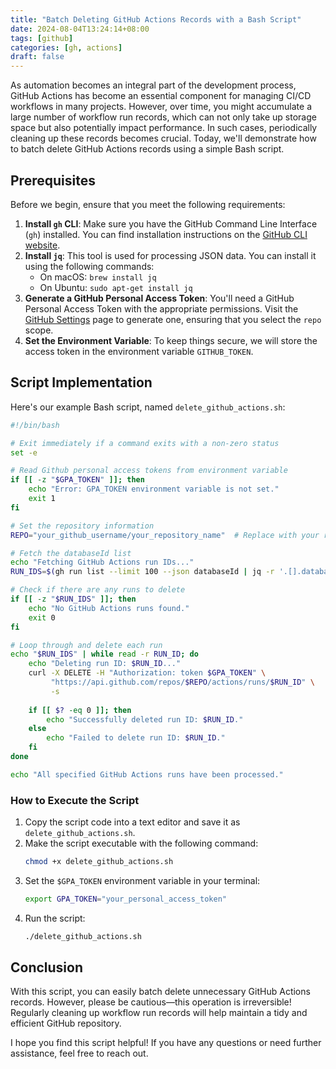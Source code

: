 ```yaml
---
title: "Batch Deleting GitHub Actions Records with a Bash Script"
date: 2024-08-04T13:24:14+08:00
tags: [github]
categories: [gh, actions]
draft: false
---
```


As automation becomes an integral part of the development process, GitHub Actions has become an essential component for managing CI/CD workflows in many projects. However, over time, you might accumulate a large number of workflow run records, which can not only take up storage space but also potentially impact performance. In such cases, periodically cleaning up these records becomes crucial. Today, we'll demonstrate how to batch delete GitHub Actions records using a simple Bash script.

## Prerequisites

Before we begin, ensure that you meet the following requirements:

1. **Install `gh` CLI**: Make sure you have the GitHub Command Line Interface (`gh`) installed. You can find installation instructions on the [GitHub CLI website](https://cli.github.com/).
2. **Install `jq`**: This tool is used for processing JSON data. You can install it using the following commands:
    - On macOS: `brew install jq`
    - On Ubuntu: `sudo apt-get install jq`
3. **Generate a GitHub Personal Access Token**: You'll need a GitHub Personal Access Token with the appropriate permissions. Visit the [GitHub Settings](https://github.com/settings/tokens) page to generate one, ensuring that you select the `repo` scope.
4. **Set the Environment Variable**: To keep things secure, we will store the access token in the environment variable `GITHUB_TOKEN`.

## Script Implementation

Here's our example Bash script, named `delete_github_actions.sh`:

```bash
#!/bin/bash

# Exit immediately if a command exits with a non-zero status
set -e

# Read Github personal access tokens from environment variable
if [[ -z "$GPA_TOKEN" ]]; then
    echo "Error: GPA_TOKEN environment variable is not set."
    exit 1
fi

# Set the repository information
REPO="your_github_username/your_repository_name"  # Replace with your repository information

# Fetch the databaseId list
echo "Fetching GitHub Actions run IDs..."
RUN_IDS=$(gh run list --limit 100 --json databaseId | jq -r '.[].databaseId')

# Check if there are any runs to delete
if [[ -z "$RUN_IDS" ]]; then
    echo "No GitHub Actions runs found."
    exit 0
fi

# Loop through and delete each run
echo "$RUN_IDS" | while read -r RUN_ID; do
    echo "Deleting run ID: $RUN_ID..."
    curl -X DELETE -H "Authorization: token $GPA_TOKEN" \
         "https://api.github.com/repos/$REPO/actions/runs/$RUN_ID" \
         -s
    
    if [[ $? -eq 0 ]]; then
        echo "Successfully deleted run ID: $RUN_ID."
    else
        echo "Failed to delete run ID: $RUN_ID."
    fi
done

echo "All specified GitHub Actions runs have been processed."
```

### How to Execute the Script

1. Copy the script code into a text editor and save it as `delete_github_actions.sh`.
2. Make the script executable with the following command:
   ```bash
   chmod +x delete_github_actions.sh
   ```
3. Set the `$GPA_TOKEN` environment variable in your terminal:
   ```bash
   export GPA_TOKEN="your_personal_access_token"
   ```
4. Run the script:
   ```bash
   ./delete_github_actions.sh
   ```

## Conclusion

With this script, you can easily batch delete unnecessary GitHub Actions records. However, please be cautious—this operation is irreversible! Regularly cleaning up workflow run records will help maintain a tidy and efficient GitHub repository.

I hope you find this script helpful! If you have any questions or need further assistance, feel free to reach out.